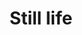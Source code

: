 ---
title: "Still life"
images:
  - /images/DSC_4197.jpg
tags:
- archive
- flora
- work
weight: 4197
---